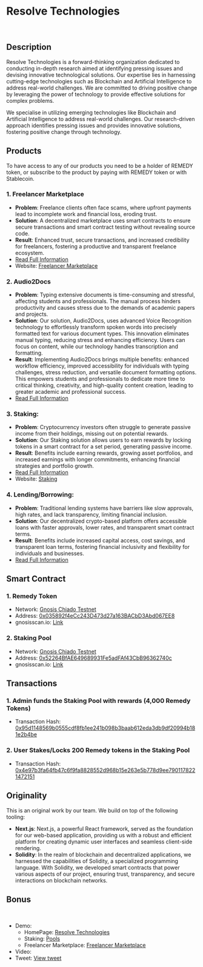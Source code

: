 # Resolve Technologies
 
## Description

Resolve Technologies is a forward-thinking organization dedicated to conducting in-depth research aimed at identifying pressing issues and devising innovative technological solutions. Our expertise lies in harnessing cutting-edge technologies such as Blockchain and Artificial Intelligence to address real-world challenges. We are committed to driving positive change by leveraging the power of technology to provide effective solutions for complex problems.

We specialise in utilizing emerging technologies like Blockchain and Artificial Intelligence to address real-world challenges. Our research-driven approach identifies pressing issues and provides innovative solutions, fostering positive change through technology.

## Products

To have access to any of our products you need to be a holder of REMEDY token, or subscribe to the product by paying with REMEDY token or with Stablecoin.

### 1. Freelancer Marketplace

- **Problem**: Freelance clients often face scams, where upfront payments lead to incomplete work and financial loss, eroding trust.
- **Solution**: A decentralized marketplace uses smart contracts to ensure secure transactions and smart contract testing without revealing source code.
- **Result**: Enhanced trust, secure transactions, and increased credibility for freelancers, fostering a productive and transparent freelance ecosystem.
- [Read Full Information](FreelancerMarketplace.md)
- Website: [Freelancer Marketplace](https://freelance-kaiketsu.vercel.app/)

### 2. Audio2Docs

- **Problem**: Typing extensive documents is time-consuming and stressful, affecting students and professionals. The manual process hinders productivity and causes stress due to the demands of academic papers and projects.
- **Solution**: Our solution, Audio2Docs, uses advanced Voice Recognition technology to effortlessly transform spoken words into precisely formatted text for various document types. This innovation eliminates manual typing, reducing stress and enhancing efficiency. Users can focus on content, while our technology handles transcription and formatting.
- **Result**: Implementing Audio2Docs brings multiple benefits: enhanced workflow efficiency, improved accessibility for individuals with typing challenges, stress reduction, and versatile document formatting options. This empowers students and professionals to dedicate more time to critical thinking, creativity, and high-quality content creation, leading to greater academic and professional success.
- [Read Full Information](Audio2Docs.md)
 
### 3. Staking:
- **Problem**: Cryptocurrency investors often struggle to generate passive income from their holdings, missing out on potential rewards.
- **Solution**: Our Staking solution allows users to earn rewards by locking tokens in a smart contract for a set period, generating passive income.
- **Result**: Benefits include earning rewards, growing asset portfolios, and increased earnings with longer commitments, enhancing financial strategies and portfolio growth.
- [Read Full Information](Staking.md)
- Website: [Staking](https://kaiketsu.vercel.app/pools)

### 4. **Lending/Borrowing**:
- **Problem**: Traditional lending systems have barriers like slow approvals, high rates, and lack transparency, limiting financial inclusion.
- **Solution**: Our decentralized crypto-based platform offers accessible loans with faster approvals, lower rates, and transparent smart contract terms.
- **Result**: Benefits include increased capital access, cost savings, and transparent loan terms, fostering financial inclusivity and flexibility for individuals and businesses.
- [Read Full Information](Lending.md)

## Smart Contract

### 1. Remedy Token
- Network: [Gnosis Chiado Testnet](https://gnosis-chiado.blockscout.com/)
- Address: [0x035892f4eCc243D473d27a163BACbD3Abd067EE8](https://gnosis-chiado.blockscout.com/token/0x035892f4eCc243D473d27a163BACbD3Abd067EE8)
- gnosisscan.io: [Link](https://gnosis-chiado.blockscout.com/token/0x035892f4eCc243D473d27a163BACbD3Abd067EE8)

### 2. Staking Pool
- Network: [Gnosis Chiado Testnet](https://gnosis-chiado.blockscout.com/)
- Address: [0x52264BfAE649689931Fe5adFAf43CbB96362740c](https://gnosis-chiado.blockscout.com/address/0x52264BfAE649689931Fe5adFAf43CbB96362740c)
- gnosisscan.io: [Link](https://gnosis-chiado.blockscout.com/address/0x52264BfAE649689931Fe5adFAf43CbB96362740c)
 
## Transactions

### 1. Admin funds the Staking Pool with rewards (4,000 Remedy Tokens)
- Transaction Hash: [0x95d1148569b0555cdf8fb1ee241b098b3baab612eda3db9df20994b181e2b4be](https://gnosis-chiado.blockscout.com/tx/0x95d1148569b0555cdf8fb1ee241b098b3baab612eda3db9df20994b181e2b4be)

### 2. User Stakes/Locks 200 Remedy tokens in the Staking Pool
- Transaction Hash: [0x4e97b3fa64fb47c6f9fa8828552d968b15e263e5b778d9ee7901178221472151](https://gnosis-chiado.blockscout.com/tx/0x4e97b3fa64fb47c6f9fa8828552d968b15e263e5b778d9ee7901178221472151)
 
## Originality

This is an original work by our team. We build on top of the following tooling:

- **Next.js**: Next.js, a powerful React framework, served as the foundation for our web-based application, providing us with a robust and efficient platform for creating dynamic user interfaces and seamless client-side rendering.
- **Solidity**: In the realm of blockchain and decentralized applications, we harnessed the capabilities of Solidity, a specialized programming language. With Solidity, we developed smart contracts that power various aspects of our project, ensuring trust, transparency, and secure interactions on blockchain networks.
 
## Bonus
 
- Demo:
  - HomePage: [Resolve Technologies](https://kaiketsu.vercel.app/)
  - Staking: [Pools](https://kaiketsu.vercel.app/pools)
  - Freelancer Marketplace: [Freelancer Marketplace](https://freelance-kaiketsu.vercel.app/)
- Video: <Link>
- Tweet: [View tweet](https://twitter.com/acedotsol/status/1704580016518947189?t=w1UmrHbwgbY2ZQdfredghQ&s=19)
